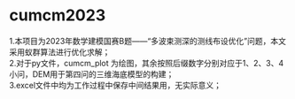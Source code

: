 # cumcm2023 
1.本项目为2023年数学建模国赛B题——“多波束测深的测线布设优化”问题，本文采用蚁群算法进行优化求解；  
2.对于py文件，cumcm_plot 为绘图，其余按照后缀数字分别对应于1、2、3、4小问，DEM用于第四问的三维海底模型的构建；  
3.excel文件中均为工作过程中保存中间结果用，无实际意义； 
